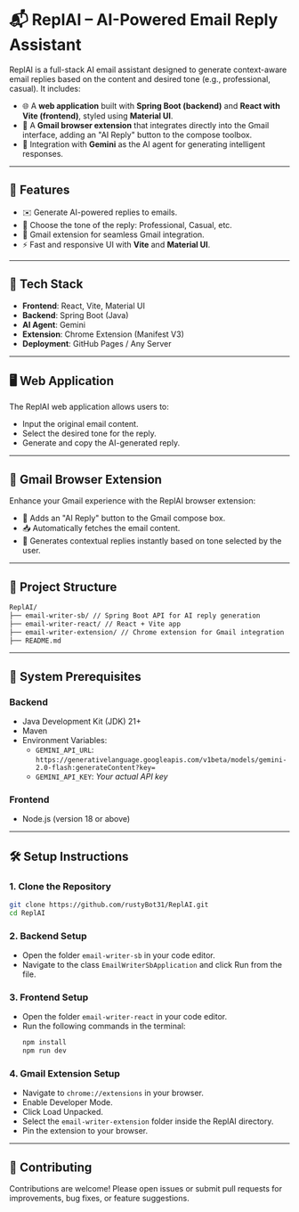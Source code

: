 # 📬 ReplAI – AI-Powered Email Reply Assistant

ReplAI is a full-stack AI email assistant designed to generate context-aware email replies based on the content and desired tone (e.g., professional, casual). It includes:

- 🌐 A **web application** built with **Spring Boot (backend)** and **React with Vite (frontend)**, styled using **Material UI**.
- 🧩 A **Gmail browser extension** that integrates directly into the Gmail interface, adding an "AI Reply" button to the compose toolbox.
- 🤖 Integration with **Gemini** as the AI agent for generating intelligent responses.

---

## 🚀 Features

- ✉️ Generate AI-powered replies to emails.
- 🎯 Choose the tone of the reply: Professional, Casual, etc.
- 🧩 Gmail extension for seamless Gmail integration.
- ⚡ Fast and responsive UI with **Vite** and **Material UI**.

---

## 🧠 Tech Stack

- **Frontend**: React, Vite, Material UI  
- **Backend**: Spring Boot (Java)  
- **AI Agent**: Gemini  
- **Extension**: Chrome Extension (Manifest V3)  
- **Deployment**: GitHub Pages / Any Server  

---

## 🖥️ Web Application

The ReplAI web application allows users to:
- Input the original email content.
- Select the desired tone for the reply.
- Generate and copy the AI-generated reply.

---

## 📎 Gmail Browser Extension

Enhance your Gmail experience with the ReplAI browser extension:
- 🔘 Adds an "AI Reply" button to the Gmail compose box.
- 📥 Automatically fetches the email content.
- 🤖 Generates contextual replies instantly based on tone selected by the user.

---

## 📂 Project Structure

```bash
ReplAI/
├── email-writer-sb/ // Spring Boot API for AI reply generation
├── email-writer-react/ // React + Vite app
├── email-writer-extension/ // Chrome extension for Gmail integration
├── README.md
```

---

## 🧰 System Prerequisites

### Backend
- Java Development Kit (JDK) 21+
- Maven
- Environment Variables:
  - `GEMINI_API_URL`: `https://generativelanguage.googleapis.com/v1beta/models/gemini-2.0-flash:generateContent?key=`
  - `GEMINI_API_KEY`: *Your actual API key*

### Frontend
- Node.js (version 18 or above)

---

## 🛠️ Setup Instructions

### 1. Clone the Repository
```bash
git clone https://github.com/rustyBot31/ReplAI.git
cd ReplAI
```

### 2. Backend Setup
- Open the folder `email-writer-sb` in your code editor.
- Navigate to the class `EmailWriterSbApplication` and click Run from the file.

### 3. Frontend Setup
- Open the folder `email-writer-react` in your code editor.
- Run the following commands in the terminal:
  ```bash
  npm install
  npm run dev
  ```

### 4. Gmail Extension Setup
- Navigate to `chrome://extensions` in your browser.
- Enable Developer Mode.
- Click Load Unpacked.
- Select the `email-writer-extension` folder inside the ReplAI directory.
- Pin the extension to your browser.

---

## 🙌 Contributing
Contributions are welcome! Please open issues or submit pull requests for improvements, bug fixes, or feature suggestions.
